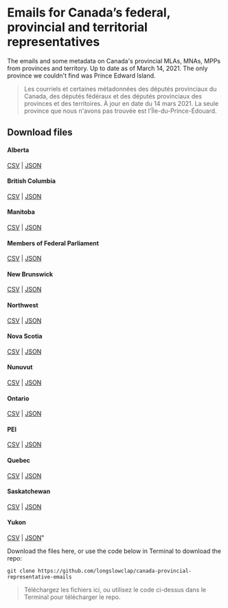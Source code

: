 # Emails for Canada’s federal, provincial and territorial representatives
The emails and some metadata on Canada's provincial MLAs, MNAs, MPPs from provinces and territory. Up to date as of March 14, 2021. The only province we couldn't find was Prince Edward Island.

> Les courriels et certaines métadonnées des députés provinciaux du Canada, des députés fédéraux et des députés provinciaux des provinces et des territoires. À jour en date du 14 mars 2021. La seule province que nous n'avons pas trouvée est l'Île-du-Prince-Édouard.

## Download files

#### Alberta
[CSV](https://github.com/longslowclap/canada-provincial-representative-emails/blob/master/Alberta_CSV-Members-of-Legislative-Assembly_Emails.csv) | [JSON](https://github.com/longslowclap/canada-provincial-representative-emails/blob/master/Alberta_JSON-Members-of-Legislative-Assembly_Emails.json)

#### British Columbia
[CSV](https://github.com/longslowclap/canada-provincial-representative-emails/blob/master/British-Columbia_CSV-Members-of-Legislative-Assembly_Emails.csv) | [JSON](https://github.com/longslowclap/canada-provincial-representative-emails/blob/master/British-Columbia_JSON-Members-of-Legislative-Assembly_Emails.json)

#### Manitoba
[CSV](https://github.com/longslowclap/canada-provincial-representative-emails/blob/master/Manitoba-Members-of-Legislative-Assembly_Emails.csv) | [JSON](https://github.com/longslowclap/canada-provincial-representative-emails/blob/master/Manitoba-Members-of-Legislative-Assembly_Emails.json)

#### Members of Federal Parliament
[CSV](https://github.com/longslowclap/canada-provincial-representative-emails/blob/master/Members-of-Parliament_Emails.csv) | [JSON](https://github.com/longslowclap/canada-provincial-representative-emails/blob/master/Members-of-Parliament_Emails.json)

#### New Brunswick
[CSV](https://github.com/longslowclap/canada-provincial-representative-emails/blob/master/New-Brunswick_CSV-Members-of-Legislative-Assembly_Emails.csv) | [JSON](https://github.com/longslowclap/canada-provincial-representative-emails/blob/master/New-Brunswick_JSON-Members-of-Legislative-Assembly_Emails.json)

#### Northwest
[CSV](https://github.com/longslowclap/canada-provincial-representative-emails/blob/master/Northwest-Territories_JSON-Members-of-Legislative-Assembly_Emails.csv) | [JSON](https://github.com/longslowclap/canada-provincial-representative-emails/blob/master/Northwest-Territories_JSON-Members-of-Legislative-Assembly_Emails.json)

#### Nova Scotia
[CSV](https://github.com/longslowclap/canada-provincial-representative-emails/blob/master/Nova-Scotia-Members-of-Legislative-Assembly_Emails.csv) | [JSON](https://github.com/longslowclap/canada-provincial-representative-emails/blob/master/Nova-Scotia-Members-of-Legislative-Assembly_Emails.json)

#### Nunuvut
[CSV](https://github.com/longslowclap/canada-provincial-representative-emails/blob/master/Nunuvut-Territories_CSV-Members-of-Legislative-Assembly_Emails.csv) | [JSON](https://github.com/longslowclap/canada-provincial-representative-emails/blob/master/Nunuvut-Territories_JSON-Members-of-Legislative-Assembly_Emails.json)

#### Ontario
[CSV](https://github.com/longslowclap/canada-provincial-representative-emails/blob/master/Ontario_CSV-Members-of-Provincial-Parliament_Emails.csv) | [JSON](https://github.com/longslowclap/canada-provincial-representative-emails/blob/master/Ontario_JSON-Members-of-Provincial-Parliament_Emails.json)

#### PEI
[CSV](https://github.com/longslowclap/canada-provincial-representative-emails/blob/master/PEI_CSV-Members-of-Legislative-Assembly_Emails.csv) | [JSON](https://github.com/longslowclap/canada-provincial-representative-emails/blob/master/PEI_JSON-Members-of-Legislative-Assembly_Emails.json)

#### Quebec
[CSV](https://github.com/longslowclap/canada-provincial-representative-emails/blob/master/Quebec_CSV-Members-of-National-Assembly_Emails.csv) | [JSON](https://github.com/longslowclap/canada-provincial-representative-emails/blob/master/Quebec_JSON-Members-of-National-Assembly_Emails.json)

#### Saskatchewan
[CSV](https://github.com/longslowclap/canada-provincial-representative-emails/blob/master/Saskatchewan_CSV-Members-of-Legislative-Assembly_Emails.csv) | [JSON](https://github.com/longslowclap/canada-provincial-representative-emails/blob/master/Saskatchewan_JSON-Members-of-Legislative-Assembly_Emails.json)

#### Yukon
[CSV](https://github.com/longslowclap/canada-provincial-representative-emails/blob/master/Yukon-Territories_CSV-Members-of-Legislative-Assembly_Emails.csv) | [JSON](https://github.com/longslowclap/canada-provincial-representative-emails/blob/master/Yukon_JSON-Territories_CSV-Members-of-Legislative-Assembly_Emails.json)"

Download the files here, or use the code below in Terminal to download the repo:

```
git clone https://github.com/longslowclap/canada-provincial-representative-emails
```

> Téléchargez les fichiers ici, ou utilisez le code ci-dessus dans le Terminal pour télécharger le repo.
